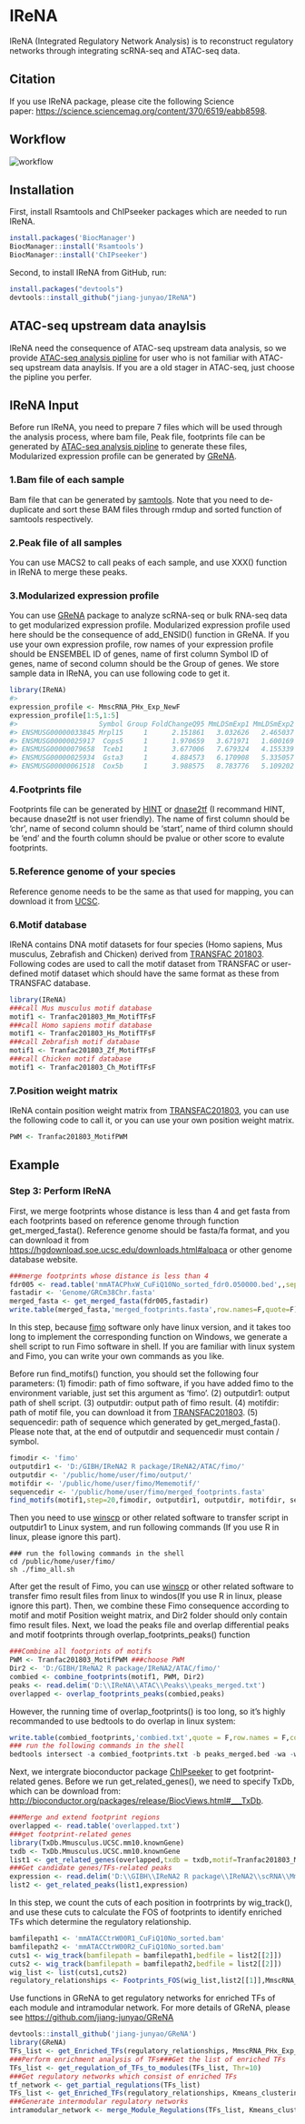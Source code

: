 
<!-- README.md is generated from README.Rmd. Please edit that file -->

# IReNA

<!-- badges: start -->
<!-- badges: end -->

IReNA (Integrated Regulatory Network Analysis) is to reconstruct
regulatory networks through integrating scRNA-seq and ATAC-seq data.

## Citation

If you use IReNA package, please cite the following Science
paper: <https://science.sciencemag.org/content/370/6519/eabb8598>.

## Workflow

![workflow](workflow.png)

## Installation

First, install Rsamtools and ChIPseeker packages which are needed to run
IReNA.

``` r
install.packages('BiocManager')
BiocManager::install('Rsamtools')
BiocManager::install('ChIPseeker')
```

Second, to install IReNA from GitHub, run:

``` r
install.packages("devtools")
devtools::install_github("jiang-junyao/IReNA")
```

## ATAC-seq upstream data anaylsis

IReNA need the consequence of ATAC-seq upstream data analysis, so we
provide [ATAC-seq analysis
pipline](https://github.com/jiang-junyao/ATAC-seq-pipline) for user who
is not familiar with ATAC-seq upstream data anaylsis. If you are a old
stager in ATAC-seq, just choose the pipline you perfer.

## IReNA Input

Before run IReNA, you need to prepare 7 files which will be used through
the analysis process, where bam file, Peak file, footprints file can be
generated by [ATAC-seq analysis
pipline](https://github.com/jiang-junyao/ATAC-seq-pipline) to generate
these files, Modularized expression profile can be generated by
[GReNA](https://github.com/jiang-junyao/GReNA).

### 1.Bam file of each sample

Bam file that can be generated by [samtools](http://www.htslib.org/).
Note that you need to de-duplicate and sort these BAM files through
rmdup and sorted function of samtools respectively.

### 2.Peak file of all samples

You can use MACS2 to call peaks of each sample, and use XXX() function
in IReNA to merge these peaks.

### 3.Modularized expression profile

You can use [GReNA](https://github.com/jiang-junyao/GReNA) package to
analyze scRNA-seq or bulk RNA-seq data to get modularized expression
profile. Modularized expression profile used here should be the
consequence of add\_ENSID() function in GReNA. If you use your own
expression profile, row names of your expression profile should be
ENSEMBEL ID of genes, name of first column Symbol ID of genes, name of
second column should be the Group of genes. We store sample data in
IReNA, you can use following code to get it.

``` r
library(IReNA)
#> 
expression_profile <- MmscRNA_PHx_Exp_NewF
expression_profile[1:5,1:5]
#>                    Symbol Group FoldChangeQ95 MmLDSmExp1 MmLDSmExp2
#> ENSMUSG00000033845 Mrpl15     1      2.151861   3.032626   2.465037
#> ENSMUSG00000025917  Cops5     1      1.970659   3.671971   1.600169
#> ENSMUSG00000079658  Tceb1     1      3.677006   7.679324   4.155339
#> ENSMUSG00000025934  Gsta3     1      4.884573   6.170908   5.335057
#> ENSMUSG00000061518  Cox5b     1      3.988575   8.783776   5.109202
```

### 4.Footprints file

Footprints file can be generated by
[HINT](http://www.regulatory-genomics.org/hint/introduction/) or
[dnase2tf](https://github.com/jiang-junyao/dnase2tf) (I recommand HINT,
because dnase2tf is not user friendly). The name of first column should
be ‘chr’, name of second column should be ‘start’, name of third column
should be ‘end’ and the fourth column should be pvalue or other score to
evalute footprints.

### 5.Reference genome of your species

Reference genome needs to be the same as that used for mapping, you can
download it from [UCSC](https://hgdownload.soe.ucsc.edu/downloads.html).

### 6.Motif database

IReNA contains DNA motif datasets for four species (Homo sapiens, Mus
musculus, Zebrafish and Chicken) derived from [TRANSFAC
201803](https://genexplain.com/transfac/). Following codes are used to
call the motif dataset from TRANSFAC or user-defined motif dataset which
should have the same format as these from TRANSFAC database.

``` r
library(IReNA)
###call Mus musculus motif database
motif1 <- Tranfac201803_Mm_MotifTFsF
###call Homo sapiens motif database
motif1 <- Tranfac201803_Hs_MotifTFsF
###call Zebrafish motif database
motif1 <- Tranfac201803_Zf_MotifTFsF
###call Chicken motif database
motif1 <- Tranfac201803_Ch_MotifTFsF
```

### 7.Position weight matrix

IReNA contain position weight matrix from
[TRANSFAC201803](https://genexplain.com/transfac/), you can use the
following code to call it, or you can use your own position weight
matrix.

``` r
PWM <- Tranfac201803_MotifPWM
```

## Example

### Step 3: Perform IReNA

First, we merge footprints whose distance is less than 4 and get fasta
from each footprints based on reference genome through function
get\_merged\_fasta(). Reference genome should be fasta/fa format, and
you can download it from
<https://hgdownload.soe.ucsc.edu/downloads.html#alpaca> or other genome
database website.

``` r
###merge footprints whose distance is less than 4
fdr005 <- read.table('mmATACPhxW_CuFiQ10No_sorted_fdr0.050000.bed',,sep='\t',header = T)
fastadir <- 'Genome/GRCm38Chr.fasta' 
merged_fasta <- get_merged_fasta(fdr005,fastadir)
write.table(merged_fasta,'merged_footprints.fasta',row.names=F,quote=F)
```

In this step, because [fimo](https://meme-suite.org/meme/doc/fimo.html)
software only have linux version, and it takes too long to implement the
corresponding function on Windows, we generate a shell script to run
Fimo software in shell. If you are familiar with linux system and Fimo,
you can write your own commands as you like.

Before run find\_motifs() function, you should set the following four
parameters: (1) fimodir: path of fimo software, if you have added fimo
to the environment variable, just set this argument as ‘fimo’. (2)
outputdir1: output path of shell script. (3) outputdir: output path of
fimo result. (4) motifdir: path of motif file, you can download it from
[TRANSFAC201803](https://genexplain.com/transfac/). (5) sequencedir:
path of sequence which generated by get\_merged\_fasta(). Please note
that, at the end of outputdir and sequencedir must contain / symbol.

``` r
fimodir <- 'fimo'
outputdir1 <- 'D:/GIBH/IReNA2 R package/IReNA2/ATAC/fimo/'
outputdir <- '/public/home/user/fimo/output/'
motifdir <- '/public/home/user/fimo/Mememotif/'
sequencedir <- '/public/home/user/fimo/merged_footprints.fasta'
find_motifs(motif1,step=20,fimodir, outputdir1, outputdir, motifdir, sequencedir)
```

Then you need to use [winscp](https://winscp.net/eng/download.php) or
other related software to transfer script in outputdir1 to Linux system,
and run following commands (If you use R in linux, please ignore this
part).

    ### run the following commands in the shell
    cd /public/home/user/fimo/
    sh ./fimo_all.sh

After get the result of Fimo, you can use
[winscp](https://winscp.net/eng/download.php) or other related software
to transfer fimo result files from linux to windos(If you use R in
linux, please ignore this part). Then, we combine these Fimo consequence
according to motif and motif Position weight matrix, and Dir2 folder
should only contain fimo result files. Next, we load the peaks file and
overlap differential peaks and motif footprints through
overlap\_footprints\_peaks() function

``` r
###Combine all footprints of motifs
PWM <- Tranfac201803_MotifPWM ###choose PWM
Dir2 <- 'D:/GIBH/IReNA2 R package/IReNA2/ATAC/fimo/'
combied <- combine_footprints(motif1, PWM, Dir2)
peaks <- read.delim('D:\\IReNA\\ATAC\\Peaks\\peaks_merged.txt')
overlapped <- overlap_footprints_peaks(combied,peaks)
```

However, the running time of overlap\_footprints() is too long, so it’s
highly recommanded to use bedtools to do overlap in linux system:

``` r
write.table(combied_footprints,'combied.txt',quote = F,row.names = F,col.names = F,sep = '\t')
### run the following commands in the shell
bedtools intersect -a combied_footprints.txt -b peaks_merged.bed -wa -wb > overlappd.txt
```

Next, we intergrate bioconductor package
[ChIPseeker](https://bioconductor.org/packages/release/bioc/vignettes/ChIPseeker/inst/doc/ChIPseeker.html)
to get footprint-related genes. Before we run get\_related\_genes(), we
need to specify TxDb, which can be download from:
<http://bioconductor.org/packages/release/BiocViews.html#___TxDb>.

``` r
###Merge and extend footprint regions
overlapped <- read.table('overlapped.txt')
###get footprint-related genes
library(TxDb.Mmusculus.UCSC.mm10.knownGene)
txdb <- TxDb.Mmusculus.UCSC.mm10.knownGene
list1 <- get_related_genes(overlapped,txdb = txdb,motif=Tranfac201803_Mm_MotifTFsF,Species = 'Mm')
###Get candidate genes/TFs-related peaks
expression <- read.delim('D:\\GIBH\\IReNA2 R package\\IReNA2\\scRNA\\MmscRNA_PHx_Exp_NewF.txt')
list2 <- get_related_peaks(list1,expression)
```

In this step, we count the cuts of each position in footrprints by
wig\_track(), and use these cuts to calculate the FOS of footprints to
identify enriched TFs which determine the regulatory relationship.

``` r
bamfilepath1 <- 'mmATACCtrW00R1_CuFiQ10No_sorted.bam'
bamfilepath2 <- 'mmATACCtrW00R2_CuFiQ10No_sorted.bam'
cuts1 <- wig_track(bamfilepath = bamfilepath1,bedfile = list2[[2]])
cuts2 <- wig_track(bamfilepath = bamfilepath2,bedfile = list2[[2]])
wig_list <- list(cuts1,cuts2)
regulatory_relationships <- Footprints_FOS(wig_list,list2[[1]],MmscRNA_PHx_Exp_NewF)
```

Use functions in GReNA to get regulatory networks for enriched TFs of
each module and intramodular network. For more details of GReNA, please
see <https://github.com/jiang-junyao/GReNA>

``` r
devtools::install_github('jiang-junyao/GReNA')
library(GReNA)
TFs_list <- get_Enriched_TFs(regulatory_relationships, MmscRNA_PHx_Exp_NewF, TFFdrThr1=2)
###Perform enrichment analysis of TFs###Get the list of enriched TFs 
TFs_list <- get_regulation_of_TFs_to_modules(TFs_list, Thr=10)
###Get regulatory networks which consist of enriched TFs
tf_network <- get_partial_regulations(TFs_list)
TFs_list <- get_Enriched_TFs(regulatory_relationships, Kmeans_clustering_ENS, TFFdrThr1=2)
###Generate intermodular regulatory networks
intramodular_network <- merge_Module_Regulations(TFs_list, Kmeans_clustering, ModuleThr1=0.05)
```
